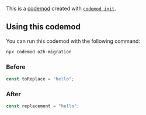
This is a [codemod](https://codemod.com) created with [```codemod init```](https://docs.codemod.com/deploying-codemods/cli#codemod-init).

## Using this codemod
You can run this codemod with the following command:
```bash
npx codemod o2h-migration
```


### Before
```ts
const toReplace = "hello";
```

### After
```ts
const replacement = "hello";
```

